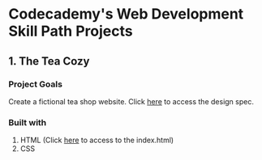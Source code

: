 # Codecademy's Web Development Skill Path Projects 

## 1. The Tea Cozy

### Project Goals

Create a fictional tea shop website. Click [here](https://content.codecademy.com/courses/freelance-1/unit-4/img-tea-cozy-redline.jpg)  to access the design spec.

### Built with

1. HTML (Click [here](docs/The-Tea-Cozy/src/index.hmtl) to access to the index.html)
2. CSS



